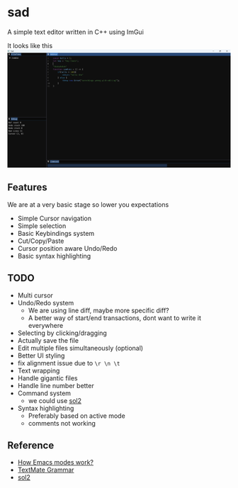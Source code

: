 # sad

A simple text editor written in C++ using ImGui

It looks like this
![Sad editor](./assets/image.png "Sad editor")

## Features
We are at a very basic stage so lower you expectations
- Simple Cursor navigation
- Simple selection
- Basic Keybindings system
- Cut/Copy/Paste
- Cursor position aware Undo/Redo
- Basic syntax highlighting

## TODO
- Multi cursor
- Undo/Redo system
  - We are using line diff, maybe more specific diff?
  - A better way of start/end transactions, dont want to write it everywhere
- Selecting by clicking/dragging
- Actually save the file
- Edit multiple files simultaneously (optional)
- Better UI styling
- fix alignment issue due to `\r \n \t`
- Text wrapping
- Handle gigantic files
- Handle line number better
- Command system
  - we could use [sol2](https://github.com/ThePhD/sol2)
- Syntax highlighting
  - Preferably based on active mode
  - comments not working

## Reference
- [How Emacs modes work?](https://www.emacswiki.org/emacs/ModeTutorial)
- [TextMate Grammar](https://macromates.com/manual/en/language_grammars)
- [sol2](https://github.com/ThePhD/sol2)